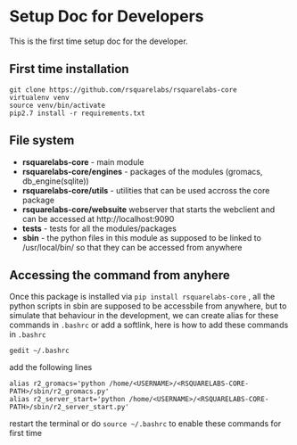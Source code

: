 # Setup Doc for Developers


This is the first time setup doc for the developer.

## First time installation 

```
git clone https://github.com/rsquarelabs/rsquarelabs-core
virtualenv venv
source venv/bin/activate
pip2.7 install -r requirements.txt
```


## File system

- **rsquarelabs-core** - main module 
- **rsquarelabs-core/engines** - packages of the modules (gromacs, db_engine(sqlite)) 
- **rsquarelabs-core/utils** - utilities that can be used accross the core package
- **rsquarelabs-core/websuite** webserver that starts the webclient and can be accessed at http://localhost:9090
- **tests** - tests for all the modules/packages
- **sbin** - the python files in this module as supposed to be linked to /usr/local/bin/ so that they can be accessed from anywhere 



## Accessing the command from anyhere 

Once this package is installed via `pip install rsquarelabs-core` , all the python scripts in sbin are supposed to be accessbile from anywhere, 
but to simulate that behaviour in the development, we can create alias for these commands in `.bashrc` or add a softlink, here is how to
add these commands in `.bashrc`

`gedit ~/.bashrc`

add the following lines 

```
alias r2_gromacs='python /home/<USERNAME>/<RSQUARELABS-CORE-PATH>/sbin/r2_gromacs.py'
alias r2_server_start='python /home/<USERNAME>/<RSQUARELABS-CORE-PATH>/sbin/r2_server_start.py'
```

restart the terminal or do `source ~/.bashrc` to enable these commands for first time





